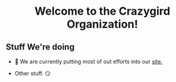 <h1 align="center">Welcome to the Crazygird Organization! 
</h1>

## Stuff We're doing

 - 🚧 We are currently putting most of out efforts into our [site.](https://crazygird.github.io)  
 
 - Other stuff. 😏







